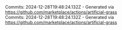 Commits: 2024-12-28T19:48:24.132Z - Generated via https://github.com/marketplace/actions/artificial-grass
<br>
Commits: 2024-12-28T19:48:24.132Z - Generated via https://github.com/marketplace/actions/artificial-grass
<br>
